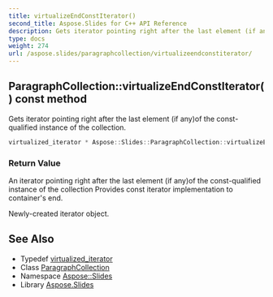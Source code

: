 ```yaml
---
title: virtualizeEndConstIterator()
second_title: Aspose.Slides for C++ API Reference
description: Gets iterator pointing right after the last element (if any)of the const-qualified instance of the collection.
type: docs
weight: 274
url: /aspose.slides/paragraphcollection/virtualizeendconstiterator/
---
```

## ParagraphCollection::virtualizeEndConstIterator() const method


Gets iterator pointing right after the last element (if any)of the const-qualified instance of the collection.

```cpp
virtualized_iterator * Aspose::Slides::ParagraphCollection::virtualizeEndConstIterator() const override
```


### Return Value

An iterator pointing right after the last element (if any)of the const-qualified instance of the collection Provides const iterator implementation to container's end. 

Newly-created iterator object.

## See Also

* Typedef [virtualized_iterator](../virtualized_iterator/)
* Class [ParagraphCollection](../)
* Namespace [Aspose::Slides](../../)
* Library [Aspose.Slides](../../../)